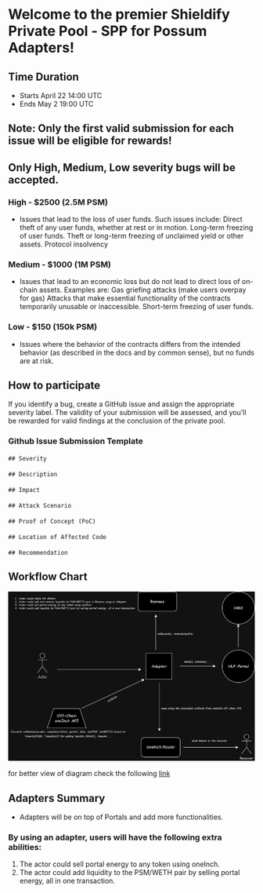 # Welcome to the premier Shieldify Private Pool - SPP for Possum Adapters!

## Time Duration

- Starts April 22 14:00 UTC
- Ends May 2 19:00 UTC

## Note: Only the first valid submission for each issue will be eligible for rewards!

## Only **High**, **Medium**, **Low** severity bugs will be accepted.

### High - $2500 (2.5M PSM)

- Issues that lead to the loss of user funds. Such issues include:
Direct theft of any user funds, whether at rest or in motion.
Long-term freezing of user funds.
Theft or long-term freezing of unclaimed yield or other assets.
Protocol insolvency

### Medium - $1000 (1M PSM)

- Issues that lead to an economic loss but do not lead to direct loss of on-chain assets. Examples are:
Gas griefing attacks (make users overpay for gas)
Attacks that make essential functionality of the contracts temporarily unusable or inaccessible.
Short-term freezing of user funds.

### Low - $150 (150k PSM)

- Issues where the behavior of the contracts differs from the intended behavior (as described in the docs and by common sense), but no funds are at risk.

## How to participate

If you identify a bug, create a GitHub issue and assign the appropriate severity label. The validity of your submission will be assessed, and you'll be rewarded for valid findings at the conclusion of the private pool.

### Github Issue Submission Template

```
## Severity

## Description

## Impact

## Attack Scenario

## Proof of Concept (PoC)

## Location of Affected Code

## Recommendation
```

## Workflow Chart

![Diagram](https://github.com/0xmahdirostami/Adapters/blob/master/diagram/Untitled%20Diagram.drawio.png)

for better view of diagram check the following [link](https://viewer.diagrams.net/?tags=%7B%7D&highlight=0000ff&edit=_blank&layers=1&nav=1&title=Untitled%20Diagram.drawio#R7VtZc%2BI4EP41VCUPUD4JPBKSmaQ2qWHCVGVmX7aELUAV22JkQcj8%2Bm1ZsvEhbpNkk82DsdtyW%2B6v1afSsPvh8itDs%2Bk99XHQsAx%2F2bCvGpbVdQ04CsKLJLhuVxImjPiSZK4IQ%2FIHK6J6bjInPo4LAzmlASezItGjUYQ9XqAhxuhzcdiYBsW3ztAEVwhDDwVV6iPx%2BVRSO%2BlnCfoNJpNp%2BmbTUHdClA5WhHiKfPqcI9nXDbvPKOXyLFz2cSBkl8pFPvdlzd1sYgxHfJcHmNceLjzj2z%2Ffv9O%2F20tudI1xU3FZoGCuPrjnccrUjPlLKgaY%2FEyczsNADrAvF5hxAoK6QyMcDGhMOKERDBlRzmmYG9ALyETc4HQG1CkPA7gw4ZTOeUAi3M%2BgM4BY%2Fax0jsAOL3Mk9ZlfMQ0xZy8wJFU6JXGlclYKyfMKQFuRpjns2oqGlMpMMsYrqcKJEuweQrYqQm5Y7QDeejmCkwlPvloSSJkwpiAG0FvkyUfbv%2BdCYS77NCQe3BiiKIaf%2B%2BHqVsqi56MZxyzlBFOXzIovAHLlpUDLzaykCs9TwvFwJif0DIu%2BCCqKZxLMMVlivx5AHcvdimhHg2jnVIg6b4Pozd2gOaCMo6BuUOGbwaLCxeUbwNtuFxes2a3Cm9nVPL4ZsXaAu28D8LfxuNmfIhJlb2PpLRrh28ibwoO9wW31dt0KkRp8DhqA%2F1AhrMsZZgTECyYlRx%2BsiNt0J1EZ5eLNelTHtIqqY19oVMd6TWNvrrf2FQRGVXAfwCkWbHZF34pQlmBjdB75Yl0mAt6CRx2W2SzK32m%2Fufx1trls7SK%2FJ2JDuPICFMewLAuCWUlxY0SC%2FULsWBVSTgiuRgYpjeEAcbIoRpw6wag3DChJLEyKkFuKd9ySbGM6Zx5WT%2BUjxBKjMpgVRhyxCeYVRglO2WcfESfpls6Hhs61SxK3uy33MPDazlZWp4av9pWHl4T%2FFOctt2Or619iZMs0HHV9tcwNvnrJXeQ8039CGZx2u4hg99B1XGLkOLutY0AGveSGzcSA%2BCSq0qmoSh8FwRXiqKIy4Il4KQZVCaUHQOJ8KppmmiHxffH4JcMx%2BYNGCSuhAuqLgK972XCvBK85h9Q1C0lizugTZKSBSHGvIvDLSdwSBGUSxFhDNUdbXX9BIQmEyKuBnnpAvqeT6DlHKl9u2jWlveW817arvritUV%2FrVK7YrqKcBjHxDEUFmNNIWMipKQHpwYDObClDn1KgnAupjmdyUMB%2B%2BGvjZwjELGMek2gCv3yK4Qja683BfIDtSy7UWjDGjIbwswoQKaQInkwR6swEJCBrosr3uwS1K8ooLVBNqWz%2FQLeUo9qaQNe6eM3V5VRrd3vnqAfo8EF5bczREz47b1h9ofhR4bLVatWdvL5Lfa1BCSvhoqnJtkyNEtonU8L12a5PFloNE%2BA0FR5CxQI8TjVrP7O92YeMlTcWnOAWCkXyu0FjCwPkfEbIe5okEWnTk1gKZiQinKBg49RG2nnt68a2eqyDXZDZEt5DVvoNj84DP%2BEGqzKBQVAp%2BCUWH70y1ziYjJxoyZvaptfCbO%2F1sLfe76%2Bvlk4PkJ8cIz9JaUK6EEoRkN9z4hMurBGncBgM7wG%2Bx%2BsfN4lVIyx5FRweUBjjOBfgJLOtNiN2V4j3KDlbu4KkxZypEr2BI8wmmcRQJE%2BfcJSTThbZfRDBOOtVaicdGr0oQUrxVGQpQgYkHVMkxSe4MVjfyEviv0MEuYcdK5rBTxJ4lAuDmoZqd0Nh5JiwY9C5fhhPf00DI%2Fr%2B%2BID%2FGjA20LStj6w0aQtBGqG9VW3owsiqeWmTrNzc3LU6pGFlnqzOq0Vvfcx4ROtse%2B5zc%2F%2Bz7vV%2BbNu0sgJ3Url1bdPX7Jpqgd3YFtd5F8p8zPKeZYHYWbOZp583VrlBDTF9LfWl3ee9t8OtPtJPK0MNWRjyEUdneIk92SgU%2FlBUlK5w7DEyki5QEGeYhYTLcz8pJomzkESJ11XnwveeJ6lOnFSeqIwYNtSU8k71h4hlbqMz4KiS%2BYTybc7PyDjLJMD5S1%2Be9%2F9nj5hPz9VTvRCMMa%2BUA6rv187oA9QGSsUrkLEnRJb3TYeZirQDoCkF27pq1ck8drtuj73qDXWcxqo11DRaRtdqHNYber%2F%2BHxi17G7ur%2BjBMyz3bhWV9k9Utky9ZqtIqzgX9QYL28sKprHFJ2S25QF7eEG27tbYGEG89sbKoyKOi5K2OK7GrJxos4dWOXQNpg%2BdB7ilLr9zaI%2F4orxxp8zoxDnAxg12n7QviJOSW1IgihuqRCK7g6xkaU637%2B9dhkebW301GDbXLfpT7TY2nWWro7unr3AYn820OSUMzIO3v5QY7RjS1GXZzPV92TrLG2mZ%2FfDQ44C9okctMsfYXq841VZRPVLrC1Gf1glBsn4n03RVa5cdoLtV6v6%2FBzqFB3JKm3hNTcZelweCy9W%2FnUmzt%2FrfPfv6Xw%3D%3D)

## Adapters Summary

- Adapters will be on top of Portals and add more functionalities.

### By using an adapter, users will have the following extra abilities:

1. The actor could sell portal energy to any token using oneInch.
2. The actor could add liquidity to the PSM/WETH pair by selling portal energy, all in one transaction.

